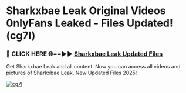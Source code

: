 # Sharkxbae Leak Original Videos 0nlyFans Leaked - Files Updated! (cg7l)

<h3>🔴 CLICK HERE 🌐==►► <a href="https://tinyurl.com/ehrbuxhb" rel="nofollow">Sharkxbae Leak Updated Files</a></h3>

Get Sharkxbae Leak and all content. Now you can access all videos and pictures of Sharkxbae Leak. New Updated Files 2025!

[![cg7l](https://i.imgur.com/lVYEuWS.gif)](https://tinyurl.com/ehrbuxhb)
